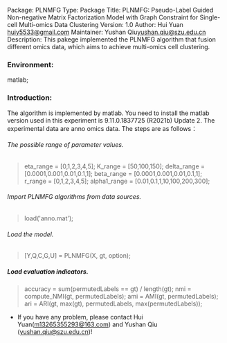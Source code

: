 Package: PLNMFG
Type: Package
Title: PLNMFG: Pseudo-Label Guided Non-negative Matrix Factorization Model with Graph Constraint for Single-cell Multi-omics Data Clustering
Version: 1.0
Author: Hui Yuan <huiy5533@gmail.com>
Maintainer: Yushan Qiu<yushan.qiu@szu.edu.cn>
Description: This pakege implemented the PLNMFG algorithm that fusion different omics data, which aims to achieve multi-omics cell clustering.
        
### Environment: 
matlab;
### Introduction: 
The algorithm is implemented by matlab.  You need to install the matlab version used in this experiment is 9.11.0.1837725 (R2021b) Update 2.  The experimental data are anno omics data.  The steps are as follows：

###### The possible range of parameter values.  
> eta_range = [0,1,2,3,4,5];
> K_range = [50,100,150];
> delta_range = [0.0001,0.001,0.01,0.1,1];
> beta_range = [0.0001,0.001,0.01,0.1,1];
> r_range = [0,1,2,3,4,5];
> alpha1_range = [0.01,0.1,1,10,100,200,300];
###### Import PLNMFG algorithms from data sources.  
> load('anno.mat'); 
###### Load the model.
> [Y,Q,C,G,U] = PLNMFG(X, gt, option);
##### Load evaluation indicators.
> accuracy = sum(permutedLabels == gt) / length(gt);
> nmi = compute_NMI(gt, permutedLabels);
> ami = AMI(gt, permutedLabels);  
> ari = ARI(gt, max(gt), permutedLabels, max(permutedLabels));


 - If you have any problem, please contact Hui Yuan(m13265355293@163.com) and Yushan Qiu (yushan.qiu@szu.edu.cn)!
